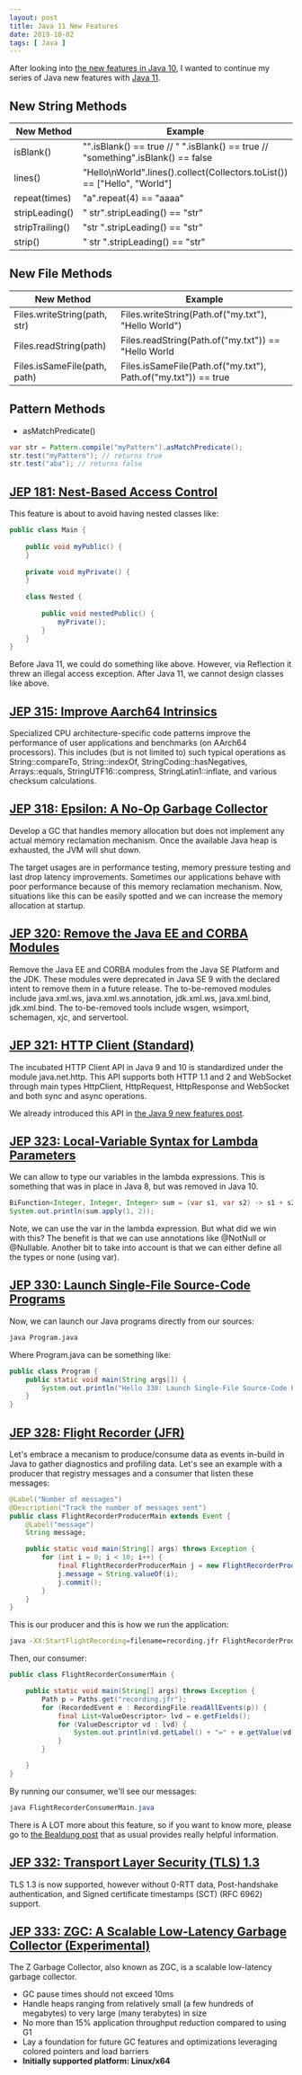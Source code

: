 ```yaml
---
layout: post
title: Java 11 New Features
date: 2019-10-02
tags: [ Java ]
---
```


After looking into [the new features in Java 10](https://sgitario.github.io/java-10-new-features/), I wanted to continue my series of Java new features with [Java 11](https://openjdk.java.net/projects/jdk/11/).

## New String Methods

| New Method | Example |
| ------------- | ------------- |
| isBlank() | "".isBlank() == true // " ".isBlank() == true // "something".isBlank() == false |
| lines() | "Hello\nWorld".lines().collect(Collectors.toList()) == ["Hello", "World"] |
| repeat(times) | "a".repeat(4) == "aaaa" |
| stripLeading() | "    str".stripLeading() == "str" |
| stripTrailing() | "str    ".stripLeading() == "str" |
| strip() | "    str    ".stripLeading() == "str" |

## New File Methods

| New Method | Example |
| ------------- | ------------- |
| Files.writeString(path, str) | Files.writeString(Path.of("my.txt"), "Hello World") |
| Files.readString(path) | Files.readString(Path.of("my.txt")) == "Hello World |
| Files.isSameFile(path, path) | Files.isSameFile(Path.of("my.txt"), Path.of("my.txt")) == true |

## Pattern Methods

- asMatchPredicate()

```java
var str = Pattern.compile("myPattern").asMatchPredicate();
str.test("myPattern"); // returns true
str.test("aba"); // returns false
```

## [JEP 181: Nest-Based Access Control](https://openjdk.java.net/jeps/181)

This feature is about to avoid having nested classes like:

```java
public class Main {
 
    public void myPublic() {
    }
 
    private void myPrivate() {
    }
 
    class Nested {
 
        public void nestedPublic() {
            myPrivate();
        }
    }
}
```

Before Java 11, we could do something like above. However, via Reflection it threw an illegal access exception. After Java 11, we cannot design classes like above.

## [JEP 315: Improve Aarch64 Intrinsics](https://openjdk.java.net/jeps/315)

Specialized CPU architecture-specific code patterns improve the performance of user applications and benchmarks (on AArch64 processors). This includes (but is not limited to) such typical operations as String::compareTo, String::indexOf, StringCoding::hasNegatives, Arrays::equals, StringUTF16::compress, StringLatin1::inflate, and various checksum calculations.

## [JEP 318: Epsilon: A No-Op Garbage Collector](https://openjdk.java.net/jeps/318)

Develop a GC that handles memory allocation but does not implement any actual memory reclamation mechanism. Once the available Java heap is exhausted, the JVM will shut down.

The target usages are in performance testing, memory pressure testing and last drop latency improvements. Sometimes our applications behave with poor performance because of this memory reclamation mechanism. Now, situations like this can be easily spotted and we can increase the memory allocation at startup.

## [JEP 320: Remove the Java EE and CORBA Modules](https://openjdk.java.net/jeps/320)

Remove the Java EE and CORBA modules from the Java SE Platform and the JDK. These modules were deprecated in Java SE 9 with the declared intent to remove them in a future release. The to-be-removed modules include java.xml.ws, java.xml.ws.annotation, jdk.xml.ws, java.xml.bind, jdk.xml.bind. The to-be-removed tools include wsgen, wsimport, schemagen, xjc, and servertool.

## [JEP 321: HTTP Client (Standard)](https://openjdk.java.net/jeps/321)

The incubated HTTP Client API in Java 9 and 10 is standardized under the module java.net.http. This API supports both HTTP 1.1 and 2 and WebSocket through main types HttpClient, HttpRequest, HttpResponse and WebSocket and both sync and async operations.

We already introduced this API in [the Java 9 new features post](https://sgitario.github.io/java-9-new-features/).

## [JEP 323: Local-Variable Syntax for Lambda Parameters](https://openjdk.java.net/jeps/323)

We can allow to type our variables in the lambda expressions. This is something that was in place in Java 8, but was removed in Java 10.

```java
BiFunction<Integer, Integer, Integer> sum = (var s1, var s2) -> s1 + s2;
System.out.println(sum.apply(1, 2));
```

Note, we can use the var in the lambda expression. But what did we win with this? The benefit is that we can use annotations like @NotNull or @Nullable. Another bit to take into account is that we can either define all the types or none (using var).

## [JEP 330: Launch Single-File Source-Code Programs](https://openjdk.java.net/jeps/330)

Now, we can launch our Java programs directly from our sources:

```bash
java Program.java
```

Where Program.java can be something like:

```java
public class Program {
	public static void main(String args[]) {
		System.out.println("Hello 330: Launch Single-File Source-Code Programs");
	}
}
```

## [JEP 328: Flight Recorder (JFR)](https://openjdk.java.net/jeps/328)

Let's embrace a mecanism to produce/consume data as events in-build in Java to gather diagnostics and profiling data. Let's see an example with a producer that registry messages and a consumer that listen these messages:

```java
@Label("Number of messages")
@Description("Track the number of messages sent")
public class FlightRecorderProducerMain extends Event {
	@Label("message")
	String message;

	public static void main(String[] args) throws Exception {
		for (int i = 0; i < 10; i++) {
			final FlightRecorderProducerMain j = new FlightRecorderProducerMain();
			j.message = String.valueOf(i);
			j.commit();
		}
	}
}
```

This is our producer and this is how we run the application:

```bash
java -XX:StartFlightRecording=filename=recording.jfr FlightRecorderProducerMain.java
```

Then, our consumer:

```java
public class FlightRecorderConsumerMain {

	public static void main(String[] args) throws Exception {
		Path p = Paths.get("recording.jfr");
		for (RecordedEvent e : RecordingFile.readAllEvents(p)) {
			final List<ValueDescriptor> lvd = e.getFields();
			for (ValueDescriptor vd : lvd) {
				System.out.println(vd.getLabel() + "=" + e.getValue(vd.getName()));
			}
		}

	}
}
```

By running our consumer, we'll see our messages:

```java
java FlightRecorderConsumerMain.java
```

There is A LOT more about this feature, so if you want to know more, please go to [the Bealdung post](https://www.baeldung.com/java-flight-recorder-monitoring) that as usual provides really helpful information.

## [JEP 332: Transport Layer Security (TLS) 1.3](https://openjdk.java.net/jeps/332)

TLS 1.3 is now supported, however without 0-RTT data, Post-handshake authentication, and Signed certificate timestamps (SCT) (RFC 6962) support.

## [JEP 333: ZGC: A Scalable Low-Latency Garbage Collector (Experimental)](https://openjdk.java.net/jeps/333)

The Z Garbage Collector, also known as ZGC, is a scalable low-latency garbage collector.

- GC pause times should not exceed 10ms
- Handle heaps ranging from relatively small (a few hundreds of megabytes) to very large (many terabytes) in size
- No more than 15% application throughput reduction compared to using G1
- Lay a foundation for future GC features and optimizations leveraging colored pointers and load barriers
- **Initially supported platform: Linux/x64**

